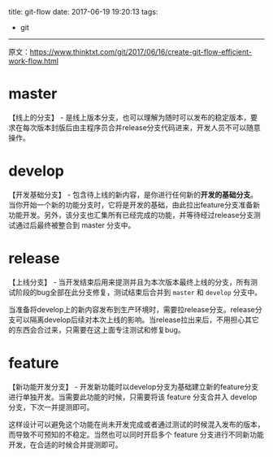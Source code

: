 title: git-flow
date: 2017-06-19 19:20:13
tags:
- git
---

原文：https://www.thinktxt.com/git/2017/06/16/create-git-flow-efficient-work-flow.html

# master

【线上的分支】 - 是线上版本分支，也可以理解为随时可以发布的稳定版本，要求在每次版本封版后由主程序员合并release分支代码进来，开发人员不可以随意操作。

# develop

【开发基础分支】 - 包含待上线的新内容，是你进行任何新的**开发的基础分支**。当你开始一个新的功能分支时，它将是开发的基础，由此拉出feature分支准备新功能开发。另外，该分支也汇集所有已经完成的功能，并等待经过release分支测试通过后最终被整合到 master 分支中。

# release

【上线分支】 - 当开发结束后用来提测并且为本次版本最终上线的分支，所有测试阶段的bug全部在此分支修复，测试结束后合并到 `master` 和 `develop` 分支中。

当准备将develop上的新内容发布到生产环境时，需要拉release分支。release分支可以隔离develop后续对本次上线的影响。当release拉出来后，不用担心其它的东西会合过来，只需要在这上面专注测试和修复bug。

# feature

【新功能开发分支】 - 开发新功能时以develop分支为基础建立新的feature分支进行单独开发。当需要此功能的时候，只需要将该 feature 分支合并入 develop 分支，下次一并提测即可。

这样设计可以避免这个功能在尚未开发完成或者通过测试的时候混入发布的版本，而导致不可预知的不稳定。当然也可以同时开启多个 feature 分支进行不同新功能开发，在合适的时候合并提测即可。
